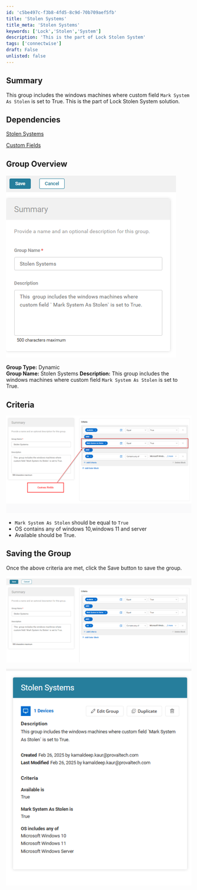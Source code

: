 ```yaml
---
id: 'c5be497c-f3b8-4fd5-8c9d-70b709aef5fb'
title: 'Stolen Systems'
title_meta: 'Stolen Systems'
keywords: ['Lock','Stolen','System']
description: 'This is the part of Lock Stolen System'
tags: ['connectwise']
draft: False
unlisted: false
---
```


## Summary
This  group includes the windows machines where custom field `Mark System As Stolen` is set to True. This is the part of Lock Stolen System solution.

## Dependencies
[Stolen Systems](<../tasks/Lock-Stolen-System.md>)

[Custom Fields](<../custom-fields/ENDPOINT-StolenDevices.md>)

## Group Overview
![image20](../../../static/img/CW-RMM-Lock-Stolen-System/image20.png)

**Group Type:** Dynamic  
**Group Name:** Stolen Systems 
**Description:** This  group includes the windows machines where custom field  `Mark System As Stolen` is set to True.

## Criteria

![image21](../../../static/img/CW-RMM-Lock-Stolen-System/image21.png)

- `Mark System As Stolen` should be equal to `True` 
- OS contains any of windows 10,windows 11 and server
- Available should be True.

## Saving the Group

Once the above criteria are met, click the Save button to save the group.

![image22](../../../static/img/CW-RMM-Lock-Stolen-System/image22.png)

![image23](../../../static/img/CW-RMM-Lock-Stolen-System/image23.png)
